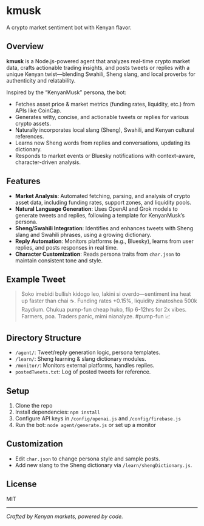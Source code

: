 # kmusk

A crypto market sentiment bot with Kenyan flavor.

## Overview

**kmusk** is a Node.js-powered agent that analyzes real-time crypto market data, crafts actionable trading insights, and posts tweets or replies with a unique Kenyan twist—blending Swahili, Sheng slang, and local proverbs for authenticity and relatability.

Inspired by the “KenyanMusk” persona, the bot:

- Fetches asset price & market metrics (funding rates, liquidity, etc.) from APIs like CoinCap.
- Generates witty, concise, and actionable tweets or replies for various crypto assets.
- Naturally incorporates local slang (Sheng), Swahili, and Kenyan cultural references.
- Learns new Sheng words from replies and conversations, updating its dictionary.
- Responds to market events or Bluesky notifications with context-aware, character-driven analysis.

## Features

- **Market Analysis**: Automated fetching, parsing, and analysis of crypto asset data, including funding rates, support zones, and liquidity pools.
- **Natural Language Generation**: Uses OpenAI and Grok models to generate tweets and replies, following a template for KenyanMusk’s persona.
- **Sheng/Swahili Integration**: Identifies and enhances tweets with Sheng slang and Swahili phrases, using a growing dictionary.
- **Reply Automation**: Monitors platforms (e.g., Bluesky), learns from user replies, and posts responses in real time.
- **Character Customization**: Reads persona traits from `char.json` to maintain consistent tone and style.

## Example Tweet

> Soko imebidi bullish kidogo leo, lakini si overdo—sentiment ina heat up faster than chai ☕. Funding rates +0.15%, liquidity zinatoshea 500k Raydium. Chukua pump-fun cheap huko, flip 6-12hrs for 2x vibes. Farmers, poa. Traders panic, mimi nianalyze. #pump-fun 📈

## Directory Structure

- `/agent/`: Tweet/reply generation logic, persona templates.
- `/learn/`: Sheng learning & slang dictionary modules.
- `/monitor/`: Monitors external platforms, handles replies.
- `postedTweets.txt`: Log of posted tweets for reference.

## Setup

1. Clone the repo
2. Install dependencies: `npm install`
3. Configure API keys in `/config/openai.js` and `/config/firebase.js`
4. Run the bot: `node agent/generate.js` or set up a monitor

## Customization

- Edit `char.json` to change persona style and sample posts.
- Add new slang to the Sheng dictionary via `/learn/shengDictionary.js`.

## License

MIT

---

_Crafted by Kenyan markets, powered by code._

